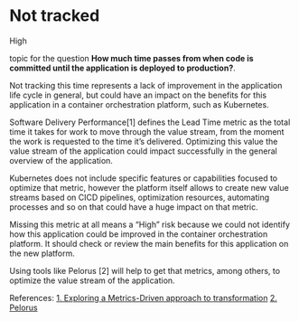 # Not tracked

<div class="risk-rounded-box high">High</div>

topic for the question **How much time passes from when code is committed until the application is deployed to production?**.

Not tracking this time represents a lack of improvement in the application life
cycle in general, but could have an impact on the benefits for this application
in a container orchestration platform, such as Kubernetes.

Software Delivery Performance[1] defines the Lead Time metric as the total time
it takes for work to move through the value stream, from the moment the work is
requested to the time it’s delivered. Optimizing this value the value stream of
the application could impact successfully in the general overview of the application.

Kubernetes does not include specific features or capabilities focused to optimize
that metric, however the platform itself allows to create new value streams based
on CICD pipelines, optimization resources, automating processes and so on that could
have a huge impact on that metric.

Missing this metric at all means a “High” risk because we could not identify how
this application could be improved in the container orchestration platform. It
should check or review the main benefits for this application on the new platform.

Using tools like Pelorus [2] will help to get that metrics, among others, to
optimize the value stream of the application.

References:
[1. Exploring a Metrics-Driven approach to transformation](https://cloud.redhat.com/blog/exploring-a-metrics-driven-approach-to-transformation)
[2. Pelorus](https://pelorus.readthedocs.io/en/latest/#software-delivery-performance-as-an-outcome)
